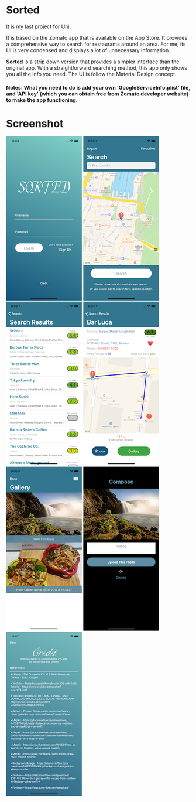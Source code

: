 Sorted
======

It is my last project for Uni.

It is based on the Zomato app that is available on the App Store. It provides a comprehensive way to search for restaurants around an area. For me, its UI is very condensed and displays a lot of unnecessary information. 

**Sorted** is a strip down version that provides a simpler interface than the original app. With a straightforward searching method, this app only shows you all the info you need. The UI is follow the Material Design concept.

#### Notes: What you need to do is add your own 'GoogleServiceInfo.plist' file, and 'API key' (which you can obtain free from Zomato developer website) to make the app functioning.

Screenshot
======

![](./images/1.png)
![](./images/2.png)
![](./images/3.png)
![](./images/4.png)
![](./images/5.png)
![](./images/6.png)
![](./images/7.png)

